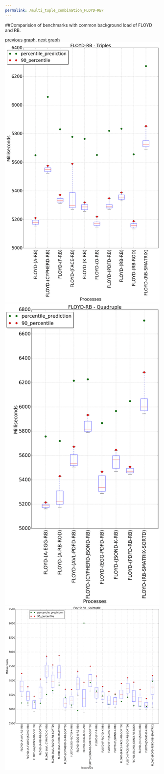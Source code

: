 ```yaml
---
permalink: /multi_tuple_combination_FLOYD-RB/
---
```


##Comparision of benchmarks with common background load of FLOYD and RB.

[previous graph](../multi_tuple_combination_FLOYD-PDFD/), [next graph](../multi_tuple_combination_FLOYD-ROD/)
![graph figure](./images/triple/FLOYD/FLOYD-RB_box.png)![graph figure](./images/quadruple/FLOYD/FLOYD-RB_box.png)![graph figure](./images/quintuple/FLOYD/FLOYD-RB_box.png)
